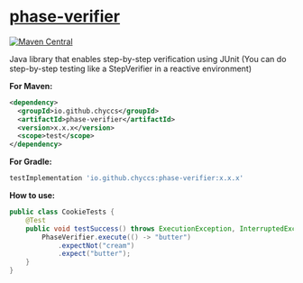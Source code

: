 # [phase-verifier](https://github.com/chyccs/phase-verifier)

[![Maven Central](https://img.shields.io/maven-central/v/io.github.chyccs/phase-verifier.svg?label=Maven%20Central)](https://search.maven.org/search?q=g:%22io.github.chyccs%22%20AND%20a:%22phase-verifier%22)

Java library that enables step-by-step verification using JUnit
(You can do step-by-step testing like a StepVerifier in a reactive environment)

 

**For Maven:**

```xml
<dependency>
  <groupId>io.github.chyccs</groupId>
  <artifactId>phase-verifier</artifactId>
  <version>x.x.x</version>
  <scope>test</scope>
</dependency>
```



**For Gradle:**

```groovy
testImplementation 'io.github.chyccs:phase-verifier:x.x.x'
```



**How to use:**

```java
public class CookieTests {
    @Test
    public void testSuccess() throws ExecutionException, InterruptedException {
        PhaseVerifier.execute(() -> "butter")
            .expectNot("cream")
            .expect("butter");
    }
}
```

